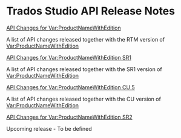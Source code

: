 Trados Studio API Release Notes
=============

[API Changes for <Var:ProductNameWithEdition>](tradosstudio2021.md)

A list of API changes released together with the RTM version of <Var:ProductNameWithEdition>

[API Changes for <Var:ProductNameWithEdition> SR1](tradosstudio2021sr1.md)

A list of API changes released together with the SR1 version of <Var:ProductNameWithEdition>

[API Changes for <Var:ProductNameWithEdition> CU 5](tradosstudio2021sr1cu5.md)

A list of API changes released together with the CU version of <Var:ProductNameWithEdition>

[API Changes for <Var:ProductNameWithEdition> SR2]()

Upcoming release - To be defined
